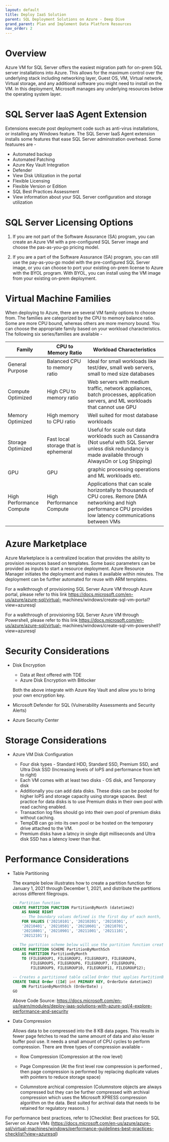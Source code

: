 ```yaml
---
layout: default
title: Deploy IaaS Solution
parent: SQL Deployment Solutions on Azure - Deep Dive
grand_parent: Plan and Implement Data Platform Resources
nav_order: 2
---
```


# Overview

Azure VM for SQL Server offers the easiest migration path for on-prem SQL server installations into Azure. This allows for the maximum control over the underlying stack including networking layer, Guest OS, VM, Virtual network, Virtual storage, and any additional software you might need to install on the VM. In this deployment, Microsoft manages any underlying resources below the operating system layer. 

# SQL Server IaaS Agent Extension

  Extensions execute post deployment code such as anti-virus installations, or installing any Windows feature. The SQL Server IaaS Agent extension installs some 
  features that ease SQL Server adminstration overhead. Some featuures are - 

  - Automated backup
  - Automated Patching
  - Azure Key Vault Integration
  - Defender 
  - View Disk Utilization in the portal
  - Flexible Licensing
  - Flexible Version or Edition
  - SQL Best Practices Assessment
  - View information about your SQL Server configuration and storage utilization

# SQL Server Licensing Options

  1. If you are  not part of the Software Assurance (SA) program, you can create an Azure VM with a pre-configured SQL Server image and choose the pas-as-you-go 
     pricing model.

  2. If you are a part of the Software Assurance (SA) program, you can still use the pay-as-you-go model with the pre-configured SQL Server image, or you can choose to 
     port your existing on-prem license to Azure with the BYOL program. With BYOL, you can install using the VM image from your existing on-prem deployment. 

# Virtual Machine Families

  When deploying to Azure, there are several VM family options to choose from. The families are categorized by the CPU to memory balance ratio. Some are more CPU 
  bound, whereas others are more memory bound. You can choose the appropriate family based on your workload characteristics. The following six series/families are 
  available -

  | Family | CPU to Memory Ratio | Workload Characteristics |
  | ------ | ------------------- | ------------------------ |
  | General Purpose | Balanced CPU to memory ratio | Ideal for small workloads like test/dev, small web servers, small to med size databases |
  | Compute Optimized | High CPU to memory ratio | Web servers with medium traffic, network appliances, batch processes, application servers, and ML workloads that cannot use GPU |
  | Memory Optimized | High memory to CPU ratio | Well suited for most database workloads |
  | Storage Optimized | Fast local storage that is ephemeral | Useful for scale out data workloads such as Cassandra (Not useful with SQL Server unless disk redundancy is made available through AlwaysOn or Log Shipping) |
  | GPU | GPU | graphic processing operations and ML workloads etc. |
  | High Performance Compute | High Performance Compute | Applications that can scale horizontally to thousands of CPU cores. Remore DMA networking and high performance CPU provides low latency communications between VMs |

# Azure Marketplace

  Azure Marketplace is a centralized location that provides the ability to provision resources based on templates. Some basic parameters can be provided as inputs to 
  start a resource deployment. Azure Resource Manager initiates the deployment and makes it available within minutes. The deployment can be further automated for reuse 
  with ARM templates. 

  For a walkthrough of provisioning SQL Server Azure VM through Azure portal, please refer to this link https://docs.microsoft.com/en-us/azure/azure-sql/virtual-
  machines/windows/create-sql-vm-portal?view=azuresql

  For a walkthrough of provisioning SQL Server Azure VM through Powershell, please refer to this link https://docs.microsoft.com/en-us/azure/azure-sql/virtual-
  machines/windows/create-sql-vm-powershell?view=azuresql

# Security Considerations

  * Disk Encryption
  
    - Data at Rest offered with TDE
    - Azure Disk Encryption with Bitlocker

    Both the above integrate with Azure Key Vault and allow you to bring your own encryption key.

  * Microsoft Defender for SQL (Vulnerability Assessments and Security Alerts)

  * Azure Security Center

# Storage Considerations

  * Azure VM Disk Configuration

    - Four disk types - Standard HDD, Standard SSD, Premium SSD, and Ultra Disk SSD (Increasing levels of IoPS and performance from left to right)
    - Each VM comes with at least two disks - OS disk, and Temporary disk
    - Additionally you can add data disks. These disks can be pooled for higher IoPS and storage capacity using storage spaces. Best practice for data disks is to use 
      Premium disks in their own pool with read caching enabled.
    - Transaction log files should go into their own pool of premium disks without caching.
    - TempDB can go into its own pool or be hosted on the temporary drive attached to the VM.
    - Premium disks have a latncy in single digit milliseconds and Ultra disk SSD has a latency lower than that. 

# Performance Considerations

  - Table Partitioning

    The example below illustrates how to create a partition function for January 1, 2021 through December 1, 2021, and distribute the partitions across different 
    filegroups.

    ```sql
    -- Partition function
    CREATE PARTITION FUNCTION PartitionByMonth (datetime2)
        AS RANGE RIGHT
        -- The boundary values defined is the first day of each month, where the table will be partitioned into 13 partitions
        FOR VALUES ('20210101', '20210201', '20210301',
        '20210401', '20210501', '20210601', '20210701',
        '20210801', '20210901', '20211001', '20211101', 
        '20212101');

    -- The partition scheme below will use the partition function created above, and assign each partition to a specific filegroup.
    CREATE PARTITION SCHEME PartitionByMonthSch
        AS PARTITION PartitionByMonth
        TO (FILEGROUP1, FILEGROUP2, FILEGROUP3, FILEGROUP4,
            FILEGROUP5, FILEGROUP6, FILEGROUP7, FILEGROUP8,
            FILEGROUP9, FILEGROUP10, FILEGROUP11, FILEGROUP12);

    -- Creates a partitioned table called Order that applies PartitionByMonthSch partition scheme to partition the OrderDate column  
    CREATE TABLE Order ([Id] int PRIMARY KEY, OrderDate datetime2)  
        ON PartitionByMonthSch (OrderDate) ;  
    GO
    ```
    Above Code Source: https://docs.microsoft.com/en-us/learn/modules/deploy-iaas-solutions-with-azure-sql/4-explore-performance-and-security

   - Data Compression

     Allows data to be compressed into the 8 KB data pages. This results in fewer page fetches to read the same amount of data and also lesser buffer pool use.  It 
     needs a small amount of CPU cycles to perform compression. There are three types of compression available - 

     - Row Compression (Compression at the row level)
     
     - Page Compression (At the first level row compression is performed , then page compression is performed by replacing duplicate values with pointers to reduce 
       storage space)
       
     - Columnstore archical compression (Columnstore objects are always compressed but they can be further compressed with archival compression which uses the 
       Microsoft XPRESS compression algorithm on the data. Best suited for archival data that needs to be retained for regulatory reasons. )

  For performance best practices, refer to [Checklist: Best practices for SQL Server on Azure VMs
  (https://docs.microsoft.com/en-us/azure/azure-sql/virtual-machines/windows/performance-guidelines-best-practices-checklist?view=azuresql)








